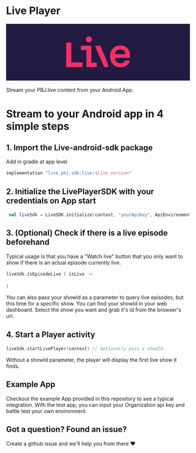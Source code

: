 

# Live Player

![alt text](https://github.com/pbj-apps/Live-ios-sdk/blob/main/banner.png)

Stream your PBJ.live content from your Android App.


# Stream to your Android app in 4 simple steps

## 1. Import the Live-android-sdk package
Add in gradle at app level

```groovy
implementation "live.pbj.sdk:live:$live_version"
```


## 2. Initialize the LivePlayerSDK with your credentials on App start

```kotlin
 val liveSdk = LiveSDK.initialize(context, "yourApiKey", ApiEnvironment)

```

## 3. (Optional) Check if there is a live episode beforehand
Typical usage is that you have a "Watch live" button that you only want to show if there is an actual episode currently live.

```kotlin
liveSdk.isEpisodeLive { isLive ->

}
```

You can also pass your showId as a parameter to query live episodes, but this time for a specific show. You can find your showId in your web dashboard. Select the show you want and grab it's id from the browser's url.

## 4. Start a Player activity

```kotlin
liveSdk.startLivePlayer(context) // Optionally pass a showId.
```
Without a showId parameter, the player will display the first live show it finds.

## Example App

Checkout the example App provided in this repository to see a typical integration. With the test app, you can input your Organization api key and battle test your own environment.

## Got a question? Found an issue?
Create a github issue and we'll help you from there ❤️

